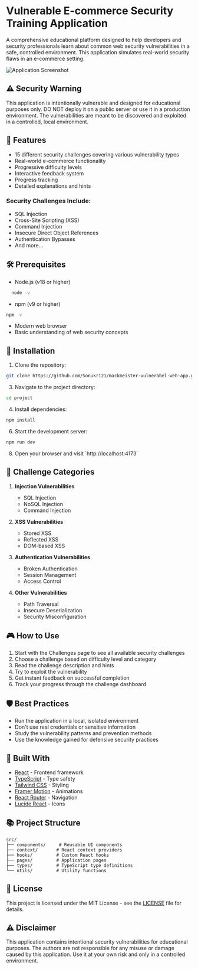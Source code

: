 # Vulnerable E-commerce Security Training Application

A comprehensive educational platform designed to help developers and security professionals learn about common web security vulnerabilities in a safe, controlled environment. This application simulates real-world security flaws in an e-commerce setting.

![Application Screenshot](https://images.unsplash.com/photo-1555949963-aa79dcee981c?auto=format&fit=crop&q=80&w=1200)

## ⚠️ Security Warning

This application is intentionally vulnerable and designed for educational purposes only. DO NOT deploy it on a public server or use it in a production environment. The vulnerabilities are meant to be discovered and exploited in a controlled, local environment.

## 🚀 Features

- 15 different security challenges covering various vulnerability types
- Real-world e-commerce functionality
- Progressive difficulty levels
- Interactive feedback system
- Progress tracking
- Detailed explanations and hints

### Security Challenges Include:

- SQL Injection
- Cross-Site Scripting (XSS)
- Command Injection
- Insecure Direct Object References
- Authentication Bypasses
- And more...

## 🛠️ Prerequisites

- Node.js (v18 or higher)
```bash
  node -v
```
- npm (v9 or higher)
```bash
npm -v
```
- Modern web browser
- Basic understanding of web security concepts

## 🔧 Installation

1. Clone the repository:
```bash
git clone https://github.com/Sonukr121/mackmeister-vulnerabel-web-app.git
```

3. Navigate to the project directory:
```bash
cd project
```

4. Install dependencies:
```bash
npm install
```

6. Start the development server:
```bash
npm run dev
```

8. Open your browser and visit \`http://localhost:4173\`

## 🎯 Challenge Categories

1. **Injection Vulnerabilities**
   - SQL Injection
   - NoSQL Injection
   - Command Injection

2. **XSS Vulnerabilities**
   - Stored XSS
   - Reflected XSS
   - DOM-based XSS

3. **Authentication Vulnerabilities**
   - Broken Authentication
   - Session Management
   - Access Control

4. **Other Vulnerabilities**
   - Path Traversal
   - Insecure Deserialization
   - Security Misconfiguration

## 🎮 How to Use

1. Start with the Challenges page to see all available security challenges
2. Choose a challenge based on difficulty level and category
3. Read the challenge description and hints
4. Try to exploit the vulnerability
5. Get instant feedback on successful completion
6. Track your progress through the challenge dashboard

## 🛡️ Best Practices

- Run the application in a local, isolated environment
- Don't use real credentials or sensitive information
- Study the vulnerability patterns and prevention methods
- Use the knowledge gained for defensive security practices

## 🔨 Built With

- [React](https://react.dev/) - Frontend framework
- [TypeScript](https://www.typescriptlang.org/) - Type safety
- [Tailwind CSS](https://tailwindcss.com/) - Styling
- [Framer Motion](https://www.framer.com/motion/) - Animations
- [React Router](https://reactrouter.com/) - Navigation
- [Lucide React](https://lucide.dev/) - Icons

## 📚 Project Structure

```
src/
├── components/     # Reusable UI components
├── context/       # React context providers
├── hooks/         # Custom React hooks
├── pages/         # Application pages
├── types/         # TypeScript type definitions
└── utils/         # Utility functions
```


## 📝 License

This project is licensed under the MIT License - see the [LICENSE](LICENSE) file for details.

## ⚠️ Disclaimer

This application contains intentional security vulnerabilities for educational purposes. The authors are not responsible for any misuse or damage caused by this application. Use it at your own risk and only in a controlled environment.
#
